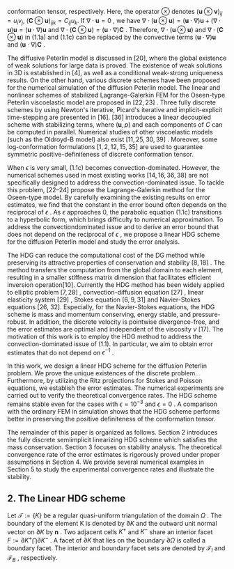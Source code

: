 conformation tensor, respectively. Here, the operator  $\otimes$  denotes  $(\boldsymbol{u}\otimes\boldsymbol{v})_{ij} = u_i v_j, \ (\boldsymbol{C}\otimes\boldsymbol{u})_{ijk} = C_{ij} u_k.$ If  $\nabla \cdot \boldsymbol{u} = 0$ , we have  $\nabla \cdot (\boldsymbol{u} \otimes \boldsymbol{u}) = (\boldsymbol{u} \cdot \nabla) \boldsymbol{u} + (\nabla \cdot \boldsymbol{u}) \boldsymbol{u} = (\boldsymbol{u} \cdot \nabla) \boldsymbol{u}$  and  $\nabla \cdot (\boldsymbol{C} \otimes \boldsymbol{u}) = (\boldsymbol{u} \cdot \nabla) \boldsymbol{C}$ . Therefore,  $\nabla \cdot (\boldsymbol{u} \otimes \boldsymbol{u})$  and  $\nabla \cdot (\boldsymbol{C} \otimes \boldsymbol{u})$  in (1.1a) and (1.1c) can be replaced by the convective terms  $(\boldsymbol{u}\cdot\nabla)\boldsymbol{u}$  and  $(\boldsymbol{u}\cdot\nabla)\boldsymbol{C}$ .

The diffusive Peterlin model is discussed in [20], where the global existence of weak solutions for large data is proved. The existence of weak solutions in 3D is established in [4], as well as a conditional weak-strong uniqueness results. On the other hand, various discrete schemes have been proposed for the numerical simulation of the diffusion Peterlin model. The linear and nonlinear schemes of stabilized Lagrange-Galerkin FEM for the Oseen-type Peterlin viscoelastic model are proposed in  $[22, 23]$ . Three fully discrete schemes by using Newton's iterative, Picard's iterative and implicit-explicit time-stepping are presented in [16]. [36] introduces a linear decoupled scheme with stabilizing terms, where  $(\boldsymbol{u}, p)$ and each components of  $C$  can be computed in parallel. Numerical studies of other viscoelastic models (such as the Oldroyd-B model) also exist  $[11, 25, 30, 39]$ . Moreover, some log-conformation formulations  $[1, 2, 12, 15, 35]$  are used to guarantee symmetric positive-definiteness of discrete conformation tensor.

When  $\epsilon$  is very small, (1.1c) becomes convection-dominated. However, the numerical schemes used in most existing works  $[14, 16, 36, 38]$  are not specifically designed to address the convection-dominated issue. To tackle this problem, [22–24] propose the Lagrange-Galerkin method for the Oseen-type model. By carefully examining the existing results on error estimates, we find that the constant in the error bound often depends on the reciprocal of  $\epsilon$ . As  $\epsilon$  approaches 0, the parabolic equation (1.1c) transitions to a hyperbolic form, which brings difficulty to numerical approximation. To address the convectiondominated issue and to derive an error bound that does not depend on the reciprocal of  $\epsilon$ , we propose a linear HDG scheme for the diffusion Peterlin model and study the error analysis.

The HDG can reduce the computational cost of the DG method while preserving its attractive properties of conservation and stability  $[8, 18]$ . The method transfers the computation from the global domain to each element, resulting in a smaller stiffness matrix dimension that facilitates efficient inversion operation[10]. Currently the HDG method has been widely applied to elliptic problem  $[7, 28]$ , convection-diffusion equation  $[27]$ , linear elasticity system  $[29]$ , Stokes equation  $[6, 9, 31]$  and Navier-Stokes equations [26, 32]. Especially, for the Navier-Stokes equations, the HDG scheme is mass and momentum conserving, energy stable, and pressure-robust. In addition, the discrete velocity is pointwise divergence-free, and the error estimates are optimal and independent of the viscosity  $\nu$  [17]. The motivation of this work is to employ the HDG method to address the convection-dominated issue of (1.1). In particular, we aim to obtain error estimates that do not depend on  $\epsilon^{-1}$ .

In this work, we design a linear HDG scheme for the diffusion Peterlin problem. We prove the unique existences of the discrete problem. Furthermore, by utilizing the Ritz projections for Stokes and Poisson equations, we establish the error estimates. The numerical experiments are carried out to verify the theoretical convergence rates. The HDG scheme remains stable even for the cases with  $\epsilon = 10^{-3}$  and  $\epsilon = 0$ . A comparison with the ordinary FEM in simulation shows that the HDG scheme performs better in preserving the positive definiteness of the conformation tensor.

The remainder of this paper is organized as follows. Section 2 introduces the fully discrete semiimplicit linearizing HDG scheme which satisfies the mass conservation. Section 3 focuses on stability analysis. The theoretical convergence rate of the error estimates is rigorously proved under proper assumptions in Section 4. We provide several numerical examples in Section 5 to study the experimental convergence rates and illustrate the stability.

## $2.$ The Linear HDG scheme

Let  $\mathcal{T} := \{K\}$  be a regular quasi-uniform triangulation of the domain  $\Omega$ . The boundary of the element K is denoted by  $\partial K$  and the outward unit normal vector on  $\partial K$  by  $\boldsymbol{n}$ . Two adjacent cells  $K^+$  and  $K^-$  share an interior facet  $F := \partial K^+ \bigcap \partial K^-$ . A facet of  $\partial K$  that lies on the boundary  $\partial \Omega$  is called a boundary facet. The interior and boundary facet sets are denoted by  $\mathcal{F}_I$  and  $\mathcal{F}_B$ , respectively.